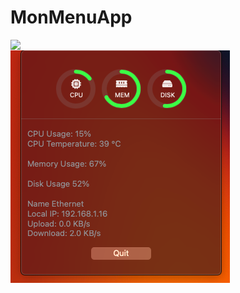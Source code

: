 # MonMenuApp


<img src="https://i.hizliresim.com/5gs7i7z.png" align="left" />
<br>
<img src="https://raw.githubusercontent.com/dogukangokova/MonMenuApp/main/Screenshot1.png" align="left" />
